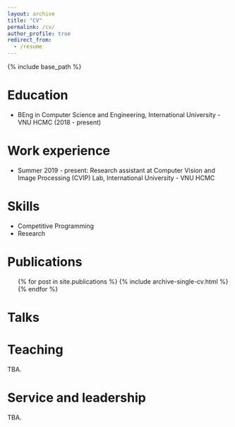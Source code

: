 ```yaml
---
layout: archive
title: "CV"
permalink: /cv/
author_profile: true
redirect_from:
  - /resume
---
```


{% include base_path %}

Education
======
* BEng in Computer Science and Engineering, International University - VNU HCMC (2018 - present)

Work experience
======
* Summer 2019 - present: Research assistant at Computer Vision and Image Processing (CVIP) Lab, International University - VNU HCMC
  
Skills
======
* Competitive Programming
* Research

Publications
======
  <ul>{% for post in site.publications %}
    {% include archive-single-cv.html %}
  {% endfor %}</ul>
  
Talks
======
<!--  <ul>{% for post in site.talks %}
    {% include archive-single-talk-cv.html %}
  {% endfor %}</ul> -->
  
Teaching
======
TBA.
  <!-- <ul>{% for post in site.teaching %}
    {% include archive-single-cv.html %}
  {% endfor %}</ul> -->
  
Service and leadership
======
TBA.